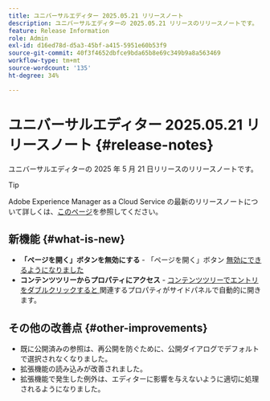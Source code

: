```yaml
---
title: ユニバーサルエディター 2025.05.21 リリースノート
description: ユニバーサルエディターの 2025.05.21 リリースのリリースノートです。
feature: Release Information
role: Admin
exl-id: d16ed78d-d5a3-45bf-a415-5951e60b53f9
source-git-commit: 40f3f4652dbfce9bda65b8e69c349b9a8a563469
workflow-type: tm+mt
source-wordcount: '135'
ht-degree: 34%

---
```



# ユニバーサルエディター 2025.05.21 リリースノート {#release-notes}

ユニバーサルエディターの 2025 年 5 月 21 日リリースのリリースノートです。

>[!TIP]
>
>Adobe Experience Manager as a Cloud Service の最新のリリースノートについて詳しくは、[このページ](/help/release-notes/release-notes-cloud/release-notes-current.md)を参照してください。

## 新機能 {#what-is-new}

* **「ページを開く」ボタンを無効にする** - 「ページを開く」ボタン [ 無効にできるようになりました ](/help/implementing/universal-editor/customizing.md#open-page)
* **コンテンツツリーからプロパティにアクセス** - [ コンテンツツリーでエントリをダブルクリックすると ](/help/sites-cloud/authoring/universal-editor/navigation.md) 関連するプロパティがサイドパネルで自動的に開きます。

## その他の改善点 {#other-improvements}

* 既に公開済みの参照は、再公開を防ぐために、公開ダイアログでデフォルトで選択されなくなりました。
* 拡張機能の読み込みが改善されました。
* 拡張機能で発生した例外は、エディターに影響を与えないように適切に処理されるようになりました。
